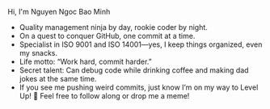 Hi, I'm Nguyen Ngoc Bao Minh 
- Quality management ninja by day, rookie coder by night.
- On a quest to conquer GitHub, one commit at a time.
- Specialist in ISO 9001 and ISO 14001—yes, I keep things organized, even my snacks.
- Life motto: “Work hard, commit harder.”
- Secret talent: Can debug code while drinking coffee and making dad jokes at the same time.
- If you see me pushing weird commits, just know I’m on my way to Level Up! 🚀
Feel free to follow along or drop me a meme!
